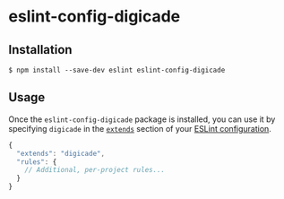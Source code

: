 # eslint-config-digicade


## Installation

```
$ npm install --save-dev eslint eslint-config-digicade
```


## Usage

Once the `eslint-config-digicade` package is installed, you can use it by specifying `digicade` in the [`extends`](http://eslint.org/docs/user-guide/configuring#extending-configuration-files) section of your [ESLint configuration](http://eslint.org/docs/user-guide/configuring).

```js
{
  "extends": "digicade",
  "rules": {
    // Additional, per-project rules...
  }
}
```